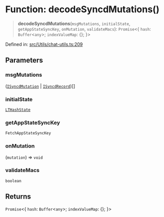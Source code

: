 # Function: decodeSyncdMutations()

> **decodeSyncdMutations**(`msgMutations`, `initialState`, `getAppStateSyncKey`, `onMutation`, `validateMacs`): `Promise`\<\{ `hash`: `Buffer`\<`any`\>; `indexValueMap`: \{\}; \}\>

Defined in: [src/Utils/chat-utils.ts:209](https://github.com/Fokusdotid/bail/blob/3856b89f13bbe82f2e10396a28cd4ef2089de845/src/Utils/chat-utils.ts#L209)

## Parameters

### msgMutations

([`ISyncdMutation`](../namespaces/proto/interfaces/ISyncdMutation.md) \| [`ISyncdRecord`](../namespaces/proto/interfaces/ISyncdRecord.md))[]

### initialState

[`LTHashState`](../type-aliases/LTHashState.md)

### getAppStateSyncKey

`FetchAppStateSyncKey`

### onMutation

(`mutation`) => `void`

### validateMacs

`boolean`

## Returns

`Promise`\<\{ `hash`: `Buffer`\<`any`\>; `indexValueMap`: \{\}; \}\>
